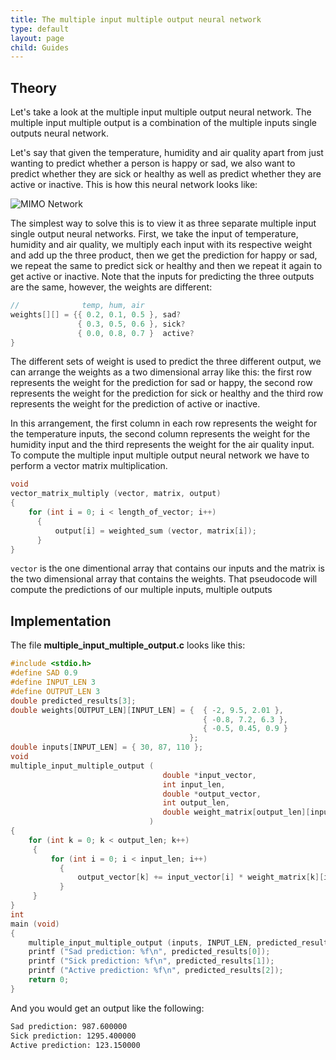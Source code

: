 ```yaml
---
title: The multiple input multiple output neural network
type: default
layout: page
child: Guides
---
```


## Theory

Let's take a look at the multiple input multiple output neural network. The
multiple input multiple output is a combination of the multiple inputs single
outputs neural network.

Let's say that given the temperature, humidity and air quality apart from just
wanting to predict whether a person is happy or sad, we also want to predict
whether they are sick or healthy as well as predict whether they are active or
inactive. This is how this neural network looks like:

![MIMO Network](/guides/deep-learningc/img/mimo1.png)

The simplest way to solve this is to view it as three separate multiple input
single output neural networks. First, we take the input of temperature, humidity
and air quality, we multiply each input with its respective weight and add up
the three product, then we get the prediction for happy or sad, we repeat the
same to predict sick or healthy and then we repeat it again to get active or
inactive. Note that the inputs for predicting the three outputs are the same,
however, the weights are different:

```c
//              temp, hum, air
weights[][] = {{ 0.2, 0.1, 0.5 }, sad?
               { 0.3, 0.5, 0.6 }, sick?
			   { 0.0, 0.8, 0.7 }  active?
}
```

The different sets of weight is used to predict the three different output, we
can arrange the weights as a two dimensional array like this: the first row
represents the weight for the prediction for sad or happy, the second row
represents the weight for the prediction for sick or healthy and the third row
represents the weight for the prediction of active or inactive.

In this arrangement, the first column in each row represents the weight for the
temperature inputs, the second column represents the weight for the humidity
input and the third represents the weight for the air quality input. To compute
the multiple input multiple output neural network we have to perform a vector
matrix multiplication.

```c
void
vector_matrix_multiply (vector, matrix, output)
{
	for (int i = 0; i < length_of_vector; i++)
  	  {
		  output[i] = weighted_sum (vector, matrix[i]);
	  }
}
```

`vector` is the one dimentional array that contains our inputs and the matrix is
the two dimensional array that contains the weights. That pseudocode will
compute the predictions of our multiple inputs, multiple outputs

## Implementation

The file **multiple_input_multiple_output.c** looks like this:

```c
#include <stdio.h>
#define SAD 0.9
#define INPUT_LEN 3
#define OUTPUT_LEN 3
double predicted_results[3];
double weights[OUTPUT_LEN][INPUT_LEN] = {  { -2, 9.5, 2.01 },
	                                       { -0.8, 7.2, 6.3 },
										   { -0.5, 0.45, 0.9 }
									    };
double inputs[INPUT_LEN] = { 30, 87, 110 };
void
multiple_input_multiple_output (
	                              double *input_vector,
								  int input_len,
								  double *output_vector,
								  int output_len,
								  double weight_matrix[output_len][input_len]
	                           )
{
	for (int k = 0; k < output_len; k++)
     {
		 for (int i = 0; i < input_len; i++)
		   {
			   output_vector[k] += input_vector[i] * weight_matrix[k][i];
		   }
	 }
}
int
main (void)
{
	multiple_input_multiple_output (inputs, INPUT_LEN, predicted_results, OUTPUT_LEN, weights);
	printf ("Sad prediction: %f\n", predicted_results[0]);
	printf ("Sick prediction: %f\n", predicted_results[1]);
	printf ("Active prediction: %f\n", predicted_results[2]);
	return 0;
}
```

And you would get an output like the following:

```bash
Sad prediction: 987.600000
Sick prediction: 1295.400000
Active prediction: 123.150000
```

